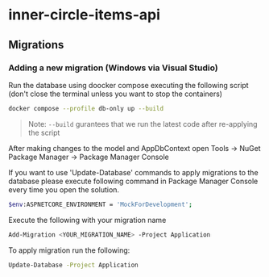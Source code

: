# inner-circle-items-api

## Migrations

### Adding a new migration  (Windows via Visual Studio)

Run the database using doocker compose executing the following script (don't close the terminal unless you want to stop the containers)
```bash
docker compose --profile db-only up --build
```
>Note: `--build` gurantees that we run the latest code after re-applying the script

After making changes to the model and AppDbContext open Tools -> NuGet Package Manager -> Package Manager Console

If you want to use 'Update-Database' commands to apply migrations to the database please execute following command in Package Manager Console every time you open the solution.
```bash
$env:ASPNETCORE_ENVIRONMENT = 'MockForDevelopment';
```

Execute the following with your migration name
```bash
Add-Migration <YOUR_MIGRATION_NAME> -Project Application
```

To apply migration run the following:
```bash
Update-Database -Project Application
```
